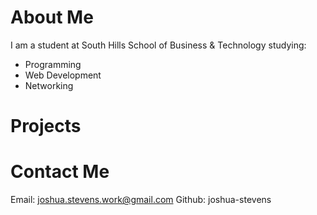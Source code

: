 # About Me

I am a student at South Hills School of Business & Technology studying:
* Programming
* Web Development
* Networking


# Projects



# Contact Me
Email: joshua.stevens.work@gmail.com
Github: joshua-stevens



